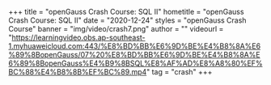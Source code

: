 +++
    title = "openGauss Crash Course: SQL II"
    hometitle = "openGauss Crash Course: SQL II"
    date = "2020-12-24"
    styles = "openGauss Crash Course"
    banner = "img/video/crash7.png"
    author = ""
    videourl = "https://learningvideo.obs.ap-southeast-1.myhuaweicloud.com:443/%E8%BD%BB%E6%9D%BE%E4%B8%8A%E6%89%8BopenGauss/07%20%E8%BD%BB%E6%9D%BE%E4%B8%8A%E6%89%8BopenGauss%E4%B9%8BSQL%E8%AF%AD%E8%A8%80%EF%BC%88%E4%B8%8B%EF%BC%89.mp4"
    tag = "crash"
+++